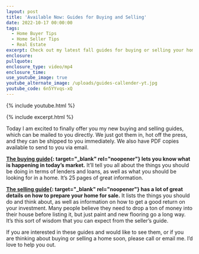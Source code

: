```yaml
---
layout: post
title: 'Available Now: Guides for Buying and Selling'
date: 2022-10-17 00:00:00
tags:
  - Home Buyer Tips
  - Home Seller Tips
  - Real Estate
excerpt: Check out my latest fall guides for buying or selling your home today.
enclosure:
pullquote:
enclosure_type: video/mp4
enclosure_time:
use_youtube_image: true
youtube_alternate_image: /uploads/guides-callender-yt.jpg
youtube_code: 6n5YYvqs-xQ
---
```

{% include youtube.html %}

{% include excerpt.html %}

Today I am excited to finally offer you my new buying and selling guides, which can be mailed to you directly. We just got them in, hot off the press, and they can be shipped to you immediately. We also have PDF copies available to send to you via email.&nbsp;

**[The buying guide](https://www.simplifyingthemarket.com/en/buyers/?a=217635-692cc4072008c625b870c7a565ab356f){: target="_blank" rel="noopener"} lets you know what is happening in today’s market.** It’ll tell you all about the things you should be doing in terms of lenders and loans, as well as what you should be looking for in a home. It’s 25 pages of great information.

**[The selling guide](https://www.simplifyingthemarket.com/en/sellers/?a=217635-692cc4072008c625b870c7a565ab356f){: target="_blank" rel="noopener"} has a lot of great details on how to prepare your home for sale.** It lists the things you should do and think about, as well as information on how to get a good return on your investment. Many people believe they need to drop a ton of money into their house before listing it, but just paint and new flooring go a long way. It’s this sort of wisdom that you can expect from the seller’s guide.

If you are interested in these guides and would like to see them, or if you are thinking about buying or selling a home soon, please call or email me. I’d love to help you out.